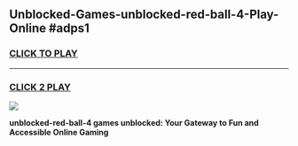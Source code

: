 
## Unblocked-Games-unblocked-red-ball-4-Play-Online #adps1
<h3>
<a href="https://news.freeplayer.one?title=unblocked-red-ball-4&ref=3">CLICK TO PLAY</a></h3>
<hr>

<h3>
<a href="https://news.freeplayer.one?title=unblocked-red-ball-4&ref=3">CLICK 2 PLAY</a>
  
</h3>

<a href="https://news.freeplayer.one?title=unblocked-red-ball-4&ref=3"><img src="https://clearcache.store/games.png"></a>


**unblocked-red-ball-4 games unblocked: Your Gateway to Fun and Accessible Online Gaming**
